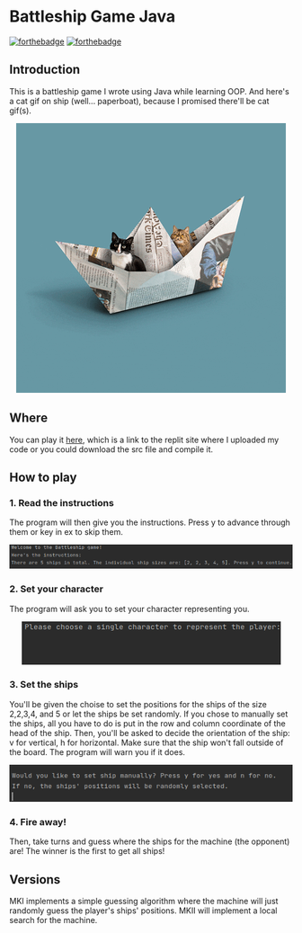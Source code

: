 # Battleship Game Java
[![forthebadge](https://forthebadge.com/images/badges/made-with-java.svg)](https://forthebadge.com)
[![forthebadge](https://forthebadge.com/images/badges/contains-cat-gifs.svg)](https://forthebadge.com)

## Introduction
This is a battleship game I wrote using Java while learning OOP. And here's a cat gif on ship (well... paperboat), because I promised there'll be cat gif(s). 

<p align="center">
    <img src="https://github.com/hannz88/Battleship_Game_Java/blob/main/Images/cat.gif" alt="Gif of cat on paperboat">
</p>

## Where
You can play it [here](), which is a link to the replit site where I uploaded my code or you could download the src file and compile it.

## How to play
### 1. Read the instructions
The program will then give you the instructions. Press y to advance through them or key in ex to skip them.

<p align="center">
    <img src="https://github.com/hannz88/Battleship_Game_Java/blob/main/Images/instructions.png" alt="Program giving instructions to player">
</p>

### 2. Set your character
The program will ask you to set your character representing you.

<p align="center">
    <img src="https://github.com/hannz88/Battleship_Game_Java/blob/main/Images/Ask_player_for_symbol.png" alt="Program asks player for representing symbol">
</p>


### 3. Set the ships
You'll be given the choise to set the positions for the ships of the size 2,2,3,4, and 5 or let the ships be set randomly. If you chose to manually set the ships, all you have to do is put in the row and column coordinate of the head of the ship. Then, you'll be asked to decide the orientation of the ship: v for vertical, h for horizontal. Make sure that the ship won't fall outside of the board. The program will warn you if it does.

<p align="center">
    <img src="https://github.com/hannz88/Battleship_Game_Java/blob/main/Images/Ask_player_set_ships.png" alt="Program asks if player wants to set ships manually or randomly">
</p>

### 4. Fire away!
Then, take turns and guess where the ships for the machine (the opponent) are! The winner is the first to get all ships!

## Versions
MKI implements a simple guessing algorithm where the machine will just randomly guess the player's ships' positions.
MKII will implement a local search for the machine.

